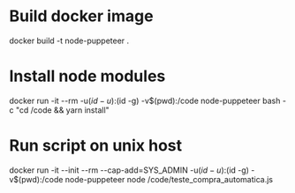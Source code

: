 # Build docker image
docker build -t node-puppeteer .

# Install node modules
docker run -it --rm -u$(id -u):$(id -g) -v$(pwd):/code node-puppeteer bash -c "cd /code && yarn install"

# Run script on unix host
docker run -it --init --rm --cap-add=SYS_ADMIN -u$(id -u):$(id -g) -v$(pwd):/code node-puppeteer node /code/teste_compra_automatica.js
